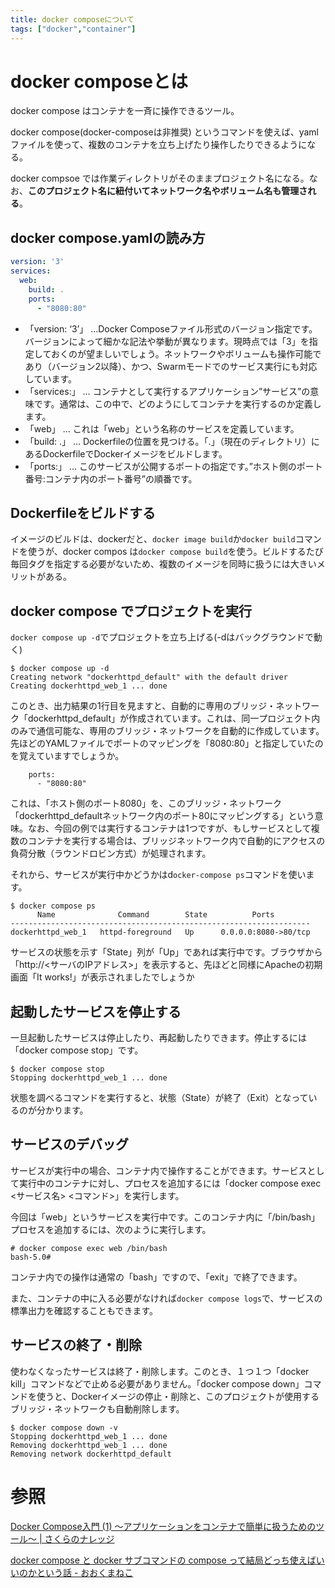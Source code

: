 ```yaml
---
title: docker composeについて
tags: ["docker","container"]
---
```

# docker composeとは

docker compose はコンテナを一斉に操作できるツール。

docker compose(docker-composeは非推奨) というコマンドを使えば、yamlファイルを使って、複数のコンテナを立ち上げたり操作したりできるようになる。

docker compsoe では作業ディレクトリがそのままプロジェクト名になる。なお、**このプロジェクト名に紐付いてネットワーク名やボリューム名も管理される**。

## docker compose.yamlの読み方

```yaml
version: '3'
services:
  web:
    build: .
    ports:
      - "8080:80"

```

- 「version: ‘3’」 …Docker Composeファイル形式のバージョン指定です。バージョンによって細かな記法や挙動が異なります。現時点では「3」を指定しておくのが望ましいでしょう。ネットワークやボリュームも操作可能であり（バージョン2以降）、かつ、Swarmモードでのサービス実行にも対応しています。
- 「services:」 … コンテナとして実行するアプリケーション”サービス”の意味です。通常は、この中で、どのようにしてコンテナを実行するのか定義します。
- 「web」 … これは「web」という名称のサービスを定義しています。
- 「build: .」 … Dockerfileの位置を見つける。「.」（現在のディレクトリ）にあるDockerfileでDockerイメージをビルドします。
- 「ports:」 … このサービスが公開するポートの指定です。”ホスト側のポート番号:コンテナ内のポート番号”の順番です。

## Dockerfileをビルドする

イメージのビルドは、dockerだと、`docker image build`か`docker build`コマンドを使うが、docker compos は`docker compose build`を使う。ビルドするたび毎回タグを指定する必要がないため、複数のイメージを同時に扱うには大きいメリットがある。

## docker compose でプロジェクトを実行

`docker compose up -d`でプロジェクトを立ち上げる(-dはバックグラウンドで動く)

```
$ docker compose up -d
Creating network "dockerhttpd_default" with the default driver
Creating dockerhttpd_web_1 ... done

```

このとき、出力結果の1行目を見ますと、自動的に専用のブリッジ・ネットワーク「dockerhttpd_default」が作成されています。これは、同一プロジェクト内のみで通信可能な、専用のブリッジ・ネットワークを自動的に作成しています。先ほどのYAMLファイルでポートのマッピングを「8080:80」と指定していたのを覚えていますでしょうか。

```
    ports:
      - "8080:80"

```

これは、「ホスト側のポート8080」を、このブリッジ・ネットワーク「dockerhttpd_defaultネットワーク内のポート80にマッピングする」という意味。なお、今回の例では実行するコンテナは1つですが、もしサービスとして複数のコンテナを実行する場合は、ブリッジネットワーク内で自動的にアクセスの負荷分散（ラウンドロビン方式）が処理されます。

それから、サービスが実行中かどうかはd`ocker-compose ps`コマンドを使います。

```
$ docker compose ps
      Name              Command        State          Ports
-------------------------------------------------------------------
dockerhttpd_web_1   httpd-foreground   Up      0.0.0.0:8080->80/tcp
```

サービスの状態を示す「State」列が「Up」であれば実行中です。ブラウザから「http://<サーバのIPアドレス>」を表示すると、先ほどと同様にApacheの初期画面「It works!」が表示されましたでしょうか

## **起動したサービスを停止する**

一旦起動したサービスは停止したり、再起動したりできます。停止するには「docker compose stop」です。

```
$ docker compose stop
Stopping dockerhttpd_web_1 ... done

```

状態を調べるコマンドを実行すると、状態（State）が終了（Exit）となっているのが分かります。

## **サービスのデバッグ**

サービスが実行中の場合、コンテナ内で操作することができます。サービスとして実行中のコンテナに対し、プロセスを追加するには「docker compose exec <サービス名> <コマンド>」を実行します。

今回は「web」というサービスを実行中です。このコンテナ内に「/bin/bash」プロセスを追加するには、次のように実行します。

```
# docker compose exec web /bin/bash
bash-5.0#

```

コンテナ内での操作は通常の「bash」ですので、「exit」で終了できます。

また、コンテナの中に入る必要がなければ`docker compose logs`で、サービスの標準出力を確認することもできます。

## **サービスの終了・削除**

使わなくなったサービスは終了・削除します。このとき、１つ１つ「docker kill」コマンドなどで止める必要がありません。「docker compose down」コマンドを使うと、Dockerイメージの停止・削除と、このプロジェクトが使用するブリッジ・ネットワークも自動削除します。

```
$ docker compose down -v
Stopping dockerhttpd_web_1 ... done
Removing dockerhttpd_web_1 ... done
Removing network dockerhttpd_default

```

# 参照

[Docker Compose入門 (1) ～アプリケーションをコンテナで簡単に扱うためのツール～  |  さくらのナレッジ](https://knowledge.sakura.ad.jp/21387/)

[docker compose と docker サブコマンドの compose って結局どっち使えばいいのかという話 - おおくまねこ](https://www.maigo-name.tokyo/entry/2021/07/24/231528)